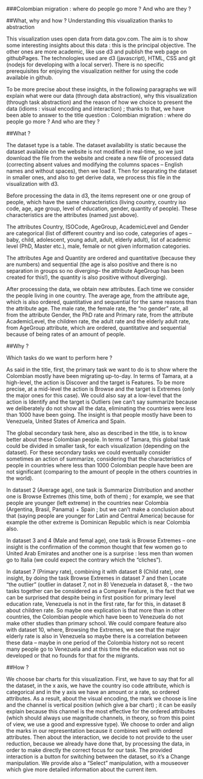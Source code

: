 ###Colombian migration : where do people go more ? And who are they ?

##What, why and how ? Understanding this visualization thanks to abstraction

This visualization uses open data from data.gov.com. The aim is to show some interesting insights about this data : this is the principal objective. The other ones are more academic, like use d3 and publish the web page on githubPages. The technologies used are d3 (javascript), HTML, CSS and git (nodejs for developing with a local server). There is no specific prerequisites for enjoying the visualization neither for using the code available in github.

To be more precise about these insights, in the following paragraphs we will explain what were our data (through data abstraction), why this visualization (through task abstraction) and the reason of how we choice to present the data (idioms : visual encoding and interaction) ; thanks to that, we have been able to answer to the title question : Colombian migration : where do people go more ? And who are they ?

##What ?

The dataset type is a table. The dataset availability is static because the dataset available on the website  is not modified in real-time, so we just download the file from the website and create a new file of processed data (correcting absent values and modifying the columns spaces – English names and without spaces), then we load it. Then for separating the dataset in smaller ones, and also to get derive data, we process this file in the visualization with d3.

Before processing the data in d3, the items represent one or one group of people, which have the same characteristics (living country, country iso code, age, age group, level of education, gender, quantity of people). These characteristics are the attributes (named just above).

The attributes Country, ISOCode, AgeGroup, AcademicLevel and Gender are categorical (list of different country and iso code, categories of ages – baby, child, adolescent, young adult, adult, elderly adult), list of academic level (PhD, Master etc.), male, female or not given information categories.

The attributes Age and Quantity are ordered and quantitative (because they are numbers) and sequential (the age is also positive and there is no separation in groups so no diverging– the attribute AgeGroup has been created for this!), the quantity is also positive without diverging).

After processing the data, we obtain new attributes. Each time we consider the people living in one country. 
The average age, from the attribute age, which is also ordered, quantitative and sequential for the same reasons than the attribute age.
The male rate, the female rate, the “no gender” rate, all from the attribute Gender, the PhD rate and Primary rate, from the attribute AcademicLevel, the children rate, the adult rate and the elderly adult rate, from AgeGroup attribute, which are ordered, quantitative and sequential because of being rates of an amount of people.

##Why ?

Which tasks do we want to perform here ? 

As said in the title, first, the primary task we want to do is to show where the Colombian mostly have been migrating up-to-day.
In terms of Tamara, at a high-level, the action is Discover and the target is Features. To be more precise, at a mid-level the action is Browse and the target is Extremes (only the major ones for this case). We could also say at a low-level that the action is Identify and the target is Outliers (we can’t say summarize because we deliberately do not show all the data, eliminating the countries were less than 1000 have been going. The insight is that people mostly have been to Venezuela, United States of America and Spain.

The global secondary task here, also as described in the title, is to know better about these Colombian people. In terms of Tamara, this global task could be divided in smaller task, for each visualization (depending on the dataset). For these secondary tasks we could eventually consider sometimes an action of summarize, considering that the characteristics of people in countries where less than 1000 Colombian people have been are not significant (comparing to the amount of people in the others countries in the world).

In dataset 2 (Average age), one task is Summarize Distribution and another one is Browse Extremes (this time, both of them) ; for example, we see that people are younger (left extreme) in the countries near Colombia (Argentina, Brasil, Panama) + Spain ; but we can’t make a conclusion about that (saying people are younger for Latin and Central America) because for example the other extreme is Dominican Republic which is near Colombia also.

In dataset 3 and 4 (Male and femal age), one task is Browse Extremes – one insight is the confirmation of the common thought that few women go to United Arab Emirates and another one is a surprise : less men than women go to Italia (we could expect the contrary which the “cliches”).

In dataset 7 (Primary rate), combining it with dataset 8 (Child rate), one insight, by doing the task Browse Extremes in dataset 7 and then Locate “the outlier” (outlier in dataset 7, not in 8) Venezuela in dataset 8,  - the two tasks together can be considered as a Compare Feature, is the fact that we can be surprised that despite being in first position for primary level education rate, Venezuela is not in the first rate, far for this, in dataset 8 about children rate. So maybe one explication is that more than in other countries, the Colombian people which have been to Venezuela do not make other studies than primary school. We could compare feature also with dataset 10, where,  Browsing the Extremes, we see that the major elderly rate is also in Venezuela so maybe there is a correlation between these data – maybe in one period of the Colombia history not so recent many people go to Venezuela and at this time the education was not so developed or that no founds for that for the migrants.

##How ?

We choose bar charts for this visualization.
First, we have to say that for all the dataset, in the x axis, we have the country iso code attribute, which is categorical and in the y axis we have an amount or a rate, so ordered attributes.
As a result, about the visual encoding, the mark we choose is line and the channel is vertical position (which give a bar chart) ; it can be easily explain because this channel is the most effective for the ordered attributes (which should always use magnitude channels, in theory, so from this point of view, we use a good and expressive type).
We choose to order and align the marks in our representation because it combines well with ordered attributes.
Then about the interaction, we decide to not provide to the user reduction, because we already have done that, by processing the data, in order to make directly the correct focus for our task. The provided interaction is a button for switching between the dataset, so it’s a Change manipulation. We provide also a “Select” manipulation, with a mouseover which give more detailed information about the current item.